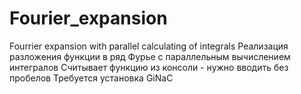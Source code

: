 # Fourier_expansion
Fourrier expansion with parallel calculating of integrals 
Реализация разложения функции в ряд Фурье с параллельным вычислением интегралов 
Считывает функцию из консоли - нужно вводить без пробелов 
Требуется установка GiNaC
